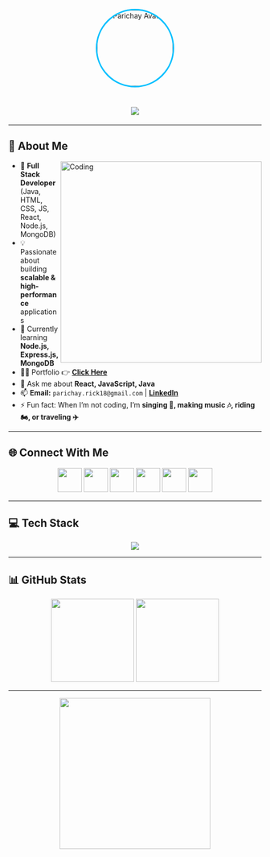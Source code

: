 <!-- Avatar -->
<p align="center">
  <img src="Parichay1811\img\avatar.png" alt="Parichay Avatar" width="150" style="border-radius:50%; border: 3px solid #00bfff;" />
</p>

<!-- Typing Animation -->
<h1 align="center">
  <img src="https://readme-typing-svg.herokuapp.com?size=28&duration=3500&color=00BFFF&center=true&vCenter=true&width=800&lines=Hi+👋,+I'm+Parichay+Dutta+Biswas;Full+Stack+Web+Developer+💻;Java+%26+MERN+Stack+Enthusiast;Problem+Solver+%26+Tech+Lover" />
</h1>

---

## 💫 About Me
<img align="right" src="https://media.giphy.com/media/qgQUggAC3Pfv687qPC/giphy.gif" alt="Coding" width="400"/>

- 🚀 **Full Stack Developer** (Java, HTML, CSS, JS, React, Node.js, MongoDB)  
- 💡 Passionate about building **scalable & high-performance** applications  
- 🌱 Currently learning **Node.js, Express.js, MongoDB**  
- 👨‍💻 Portfolio 👉 [**Click Here**](https://portfolio-eight-smoky-73.vercel.app/)  
- 💬 Ask me about **React, JavaScript, Java**  
- 📫 **Email:** `parichay.rick18@gmail.com` | **[LinkedIn](https://linkedin.com/in/parichay-dutta-biswas-0a40191b5)**  
- ⚡ Fun fact: When I’m not coding, I’m **singing 🎤, making music 🎶, riding 🏍, or traveling ✈**  

---

## 🌐 Connect With Me
<p align="center">
<a href="https://www.leetcode.com/parichay1811"><img src="https://skillicons.dev/icons?i=leetcode" width="48"/></a>
<a href="https://www.hackerrank.com/parichay_rick18"><img src="https://skillicons.dev/icons?i=hackerrank" width="48"/></a>
<a href="https://linkedin.com/in/parichay-dutta-biswas-0a40191b5"><img src="https://skillicons.dev/icons?i=linkedin" width="48"/></a>
<a href="https://fb.com/parichay.duttabiswas.1811"><img src="https://skillicons.dev/icons?i=facebook" width="48"/></a>
<a href="https://instagram.com/parichayduttabiswasofficial"><img src="https://skillicons.dev/icons?i=instagram" width="48"/></a>
<a href="https://www.youtube.com/@Parichay1811"><img src="https://skillicons.dev/icons?i=youtube" width="48"/></a>
</p>

---

## 💻 Tech Stack
<p align="center">
<img src="https://skillicons.dev/icons?i=html,css,js,react,nodejs,express,mongodb,java,python,mysql,git,docker&theme=dark" />
</p>

---

## 📊 GitHub Stats
<p align="center">
  <img src="https://github-readme-stats.vercel.app/api?username=parichay1811&show_icons=true&theme=tokyonight" height="165"/>
  <img src="https://github-readme-streak-stats.herokuapp.com/?user=parichay1811&theme=tokyonight" height="165"/>
</p>

---

<p align="center">
  <img src="https://media.giphy.com/media/VTtANKl0beDFQRLDTh/giphy.gif" width="300"/>
</p>

